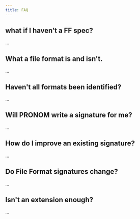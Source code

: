 ```yaml
---
title: FAQ
---
```


## what if I haven’t a FF spec?

...

## What a file format is and isn't.

...

## Haven't all formats been identified?

...

## Will PRONOM write a signature for me?

...

## How do I improve an existing signature?

...

## Do File Format signatures change?

...

## Isn't an extension enough?

...
